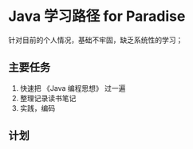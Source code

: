 # Java 学习路径 for Paradise

针对目前的个人情况，基础不牢固，缺乏系统性的学习；

## 主要任务

1. 快速把 《Java 编程思想》 过一遍
2. 整理记录读书笔记
3. 实践，编码

## 计划